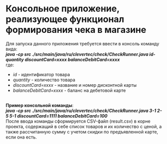# Консольное приложение, реализующее функционал формирования чека в магазине
Для запуска данного приложения требуется ввести в консоль команду вида:
<br>***java -cp src ./src/main/java/ru/clevertec/check/CheckRunner.java id-quantity discountCard=xxxx balanceDebitCard=xxxx*** <br>где:
- *id* - идентификатор товара
- *quantity* - количество товара
- *discountCard=xxxx* - название и номер дисконтной карты
- *balanceDebitCard=xxxx* - баланс на дебетовой карте

<br>**Пример консольной команды**:
<br>***java -cp src ./src/main/java/ru/clevertec/check/CheckRunner.java 3-1 2-5 5-1 discountCard=1111
balanceDebitCard=100***<br>
После ввода команды сформируется CSV-файл (result.csv) в корне проекта, содержащий в себе список товаров и их количество с ценой, а также рассчитанную сумму с учетом скидки по предъявленной карте, если она есть.
 
